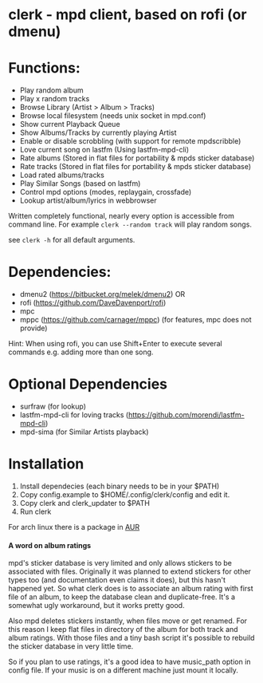 # clerk - mpd client, based on rofi (or dmenu)

# Functions:

* Play random album
* Play x random tracks
* Browse Library (Artist > Album > Tracks)
* Browse local filesystem (needs unix socket in mpd.conf)
* Show current Playback Queue
* Show Albums/Tracks by currently playing Artist
* Enable or disable scrobbling (with support for remote mpdscribble)
* Love current song on lastfm (Using lastfm-mpd-cli)
* Rate albums (Stored in flat files for portability & mpds sticker database)
* Rate tracks (Stored in flat files for portability & mpds sticker database)
* Load rated albums/tracks
* Play Similar Songs (based on lastfm)
* Control mpd options (modes, replaygain, crossfade)
* Lookup artist/album/lyrics in webbrowser

Written completely functional, nearly every option is accessible
from command line.
For example `clerk --random track` will play random songs.

see `clerk -h` for all default arguments.


# Dependencies:

* dmenu2 (https://bitbucket.org/melek/dmenu2) OR
* rofi (https://github.com/DaveDavenport/rofi)
* mpc
* mppc (https://github.com/carnager/mppc) (for features, mpc does not provide)

Hint: When using rofi, you can use Shift+Enter to execute several commands
e.g. adding more than one song.

# Optional Dependencies

* surfraw (for lookup)
* lastfm-mpd-cli for loving tracks (https://github.com/morendi/lastfm-mpd-cli)
* mpd-sima (for Similar Artists playback)

# Installation

1. Install dependecies (each binary needs to be in your $PATH)
2. Copy config.example to $HOME/.config/clerk/config and edit it.
3. Copy clerk and clerk_updater to $PATH
4. Run clerk

For arch linux there is a package in [AUR](https://aur.archlinux.org/packages/clerk-git/)

#### A word on album ratings
mpd's sticker database is very limited and only allows stickers to be associated
with files. Originally it was planned to extend stickers for other types too
(and documentation even claims it does), but this hasn't happened yet.
So what clerk does is to associate an album rating with first file of an album,
to keep the database clean and duplicate-free.
It's a somewhat ugly workaround, but it works pretty good.

Also mpd deletes stickers instantly, when files move or get renamed.
For this reason I keep flat files in directory of the album for both track and
album ratings. With those files and a tiny bash script it's possible to rebuild
the sticker database in very little time.

So if you plan to use ratings, it's a good idea to have music_path option
in config file. If your music is on a different machine just mount it locally.
